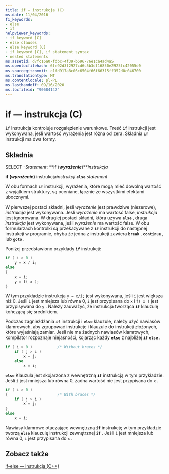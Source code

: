 ```yaml
---
title: if — instrukcja (C)
ms.date: 11/04/2016
f1_keywords:
- else
- if
helpviewer_keywords:
- if keyword [C]
- else clauses
- else keyword [C]
- if keyword [C], if statement syntax
- nested statements
ms.assetid: d7fc16a0-fdbc-4f39-b596-76e1ca4ad4a5
ms.openlocfilehash: 6fe92d3f2927cd6c5b3df16850e2925fc42055d0
ms.sourcegitcommit: c1fd917a8c06c6504f66f66315ff352d0c046700
ms.translationtype: MT
ms.contentlocale: pl-PL
ms.lasthandoff: 09/16/2020
ms.locfileid: "90684147"
---
```

# <a name="if-statement-c"></a>if — instrukcja (C)

**`if`** Instrukcja kontroluje rozgałęzienie warunkowe. Treść **`if`** instrukcji jest wykonywana, jeśli wartość wyrażenia jest różna od zera. Składnia **`if`** instrukcji ma dwa formy.

## <a name="syntax"></a>Składnia

SELECT *-Statement*: **if (***wyrażenie***)***instrukcja*      

**if (***wyrażenie***)** instrukcja*instrukcji* **`else`** *statement*          

W obu formach **`if`** instrukcji, wyrażenia, które mogą mieć dowolną wartość z wyjątkiem struktury, są oceniane, łącznie ze wszystkimi efektami ubocznymi.

W pierwszej postaci składni, jeśli *wyrażenie* jest prawdziwe (niezerowe), *instrukcja* jest wykonywana. Jeśli *wyrażenie* ma wartość false, *instrukcja* jest ignorowana. W drugiej postaci składni, która używa **`else`** , druga *instrukcja* jest wykonywana, jeśli *wyrażenie* ma wartość false. W obu formularzach kontrolki są przekazywane z **`if`** instrukcji do następnej instrukcji w programie, chyba że jedna z instrukcji zawiera **`break`** , **`continue`** , lub **`goto`** .

Poniżej przedstawiono przykłady **`if`** instrukcji:

```C
if ( i > 0 )
    y = x / i;
else
{
    x = i;
    y = f( x );
}
```

W tym przykładzie instrukcja `y = x/i;` jest wykonywana, jeśli `i` jest większa niż 0. Jeśli `i` jest mniejsza lub równa 0, `i` jest przypisana do `x` i `f( x )` jest przypisywana do `y` . Należy zauważyć, że instrukcja tworząca **`if`** klauzulę kończącą się średnikiem.

Podczas zagnieżdżania **`if`** instrukcji i **`else`** klauzule, należy użyć nawiasów klamrowych, aby zgrupować instrukcje i klauzule do instrukcji złożonych, które wyjaśniają zamiar. Jeśli nie ma żadnych nawiasów klamrowych, kompilator rozpoznaje niejasności, kojarząc każdy **`else`** z najbliżej **`if`** **`else`** .

```C
if ( i > 0 )           /* Without braces */
    if ( j > i )
        x = j;
    else
        x = i;
```

**`else`** Klauzula jest skojarzona z wewnętrzną **`if`** instrukcją w tym przykładzie. Jeśli `i` jest mniejsza lub równa 0, żadna wartość nie jest przypisana do `x` .

```C
if ( i > 0 )
{                      /* With braces */
    if ( j > i )
        x = j;
}
else
    x = i;
```

Nawiasy klamrowe otaczające wewnętrzną **`if`** instrukcję w tym przykładzie tworzą **`else`** klauzulę instrukcji zewnętrznej **`if`** . Jeśli `i` jest mniejsza lub równa 0, `i` jest przypisana do `x` .

## <a name="see-also"></a>Zobacz także

[if-else — instrukcja (C++)](../cpp/if-else-statement-cpp.md)
